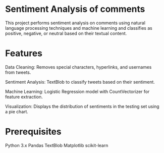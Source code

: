 # Sentiment Analysis of comments

This project performs sentiment analysis on comments using natural language processing techniques and machine learning and  classifies as positive, negative, or neutral based on their textual content.

# Features

Data Cleaning: Removes special characters, hyperlinks, and usernames from tweets.

Sentiment Analysis: TextBlob to classify tweets based on their sentiment.

Machine Learning: Logistic Regression model with CountVectorizer for feature extraction.

Visualization: Displays the distribution of sentiments in the testing set using a pie chart.

# Prerequisites

Python 3.x
Pandas
TextBlob
Matplotlib
scikit-learn
